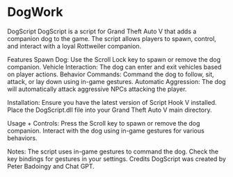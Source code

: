 # DogWork

DogScript
DogScript is a script for Grand Theft Auto V that adds a companion dog to the game. 
The script allows players to spawn, control, and interact with a loyal Rottweiler companion.

Features
Spawn Dog: Use the Scroll Lock key to spawn or remove the dog companion.
Vehicle Interaction: The dog can enter and exit vehicles based on player actions.
Behavior Commands: Command the dog to follow, sit, attack, or lay down using in-game gestures.
Automatic Aggression: The dog will automatically attack aggressive NPCs attacking the player.

Installation:
Ensure you have the latest version of Script Hook V installed.
Place the DogScript.dll file into your Grand Theft Auto V main directory.

Usage + Controls:
Press the Scroll key to spawn or remove the dog companion.
Interact with the dog using in-game gestures for various behaviors.

Notes:
The script uses in-game gestures to command the dog. Check the key bindings for gestures in your settings.
Credits
DogScript was created by Peter Badoingy and Chat GPT.
